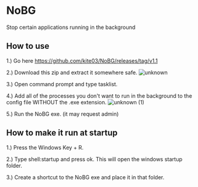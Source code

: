 # NoBG
Stop certain applications running in the background

## How to use
1.) Go here https://github.com/kite03/NoBG/releases/tag/v1.1

2.) Download this zip and extract it somewhere safe.
![unknown](https://user-images.githubusercontent.com/67329371/158407207-0663c869-1044-4303-95eb-a1264e22a7ab.png)

3.) Open command prompt and type tasklist.

4.) Add all of the processes you don't want to run in the background to the config file WITHOUT the .exe extension.
![unknown (1)](https://user-images.githubusercontent.com/67329371/158407566-120d7ad4-088f-4cd1-9740-e0cf9fe0393c.png)

5.) Run the NoBG exe. (it may request admin)

## How to make it run at startup
1.) Press the Windows Key + R.

2.) Type shell:startup and press ok. This will open the windows startup folder.

3.) Create a shortcut to the NoBG exe and place it in that folder.
